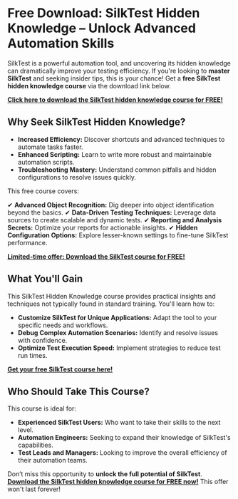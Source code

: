 # Free Download: SilkTest Hidden Knowledge – Unlock Advanced Automation Skills

SilkTest is a powerful automation tool, and uncovering its hidden knowledge can dramatically improve your testing efficiency. If you're looking to **master SilkTest** and seeking insider tips, this is your chance! Get a **free SilkTest hidden knowledge course** via the download link below.

[**Click here to download the SilkTest hidden knowledge course for FREE!**](https://udemywork.com/silktest-hidden-knowledge)

## Why Seek SilkTest Hidden Knowledge?

*   **Increased Efficiency:** Discover shortcuts and advanced techniques to automate tasks faster.
*   **Enhanced Scripting:** Learn to write more robust and maintainable automation scripts.
*   **Troubleshooting Mastery:** Understand common pitfalls and hidden configurations to resolve issues quickly.

This free course covers:

✔ **Advanced Object Recognition:** Dig deeper into object identification beyond the basics.
✔ **Data-Driven Testing Techniques:** Leverage data sources to create scalable and dynamic tests.
✔ **Reporting and Analysis Secrets:** Optimize your reports for actionable insights.
✔ **Hidden Configuration Options:** Explore lesser-known settings to fine-tune SilkTest performance.

[**Limited-time offer: Download the SilkTest course for FREE!**](https://udemywork.com/silktest-hidden-knowledge)

## What You'll Gain

This SilkTest Hidden Knowledge course provides practical insights and techniques not typically found in standard training. You'll learn how to:

*   **Customize SilkTest for Unique Applications:** Adapt the tool to your specific needs and workflows.
*   **Debug Complex Automation Scenarios:** Identify and resolve issues with confidence.
*   **Optimize Test Execution Speed:** Implement strategies to reduce test run times.

[**Get your free SilkTest course here!**](https://udemywork.com/silktest-hidden-knowledge)

## Who Should Take This Course?

This course is ideal for:

*   **Experienced SilkTest Users:** Who want to take their skills to the next level.
*   **Automation Engineers:** Seeking to expand their knowledge of SilkTest's capabilities.
*   **Test Leads and Managers:** Looking to improve the overall efficiency of their automation teams.

Don’t miss this opportunity to **unlock the full potential of SilkTest**. **[Download the SilkTest hidden knowledge course for FREE now!](https://udemywork.com/silktest-hidden-knowledge)** This offer won't last forever!
